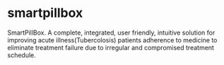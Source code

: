 # smartpillbox
SmartPillBox. A complete, integrated, user friendly, intuitive solution for improving acute illness(Tubercolosis) patients adherence to medicine to eliminate treatment failure due to irregular and compromised treatment schedule.
